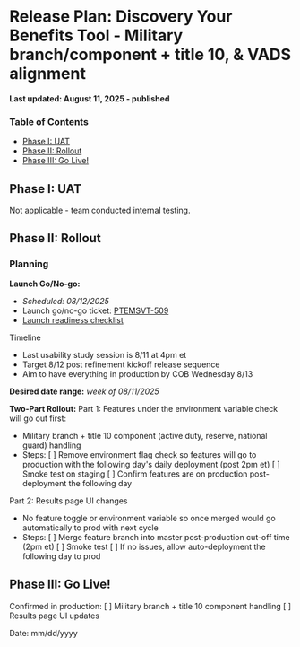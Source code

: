 # Release Plan: Discovery Your Benefits Tool - Military branch/component + title 10, & VADS alignment
**Last updated: August 11, 2025 - published** 

### Table of Contents
- [Phase I: UAT](#Phase-i-uat)
- [Phase II: Rollout](#Phase-ii-rollout)
- [Phase III: Go Live!](#Phase-iii-go-Live)

## Phase I: UAT
Not applicable - team conducted internal testing.

## Phase II: Rollout

### Planning
**Launch Go/No-go:** 
- _Scheduled: 08/12/2025_
- Launch go/no-go ticket: [PTEMSVT-509](https://jira.devops.va.gov/browse/PTEMSVT-509) 
- [Launch readiness checklist]( TK )

Timeline
- Last usability study session is 8/11 at 4pm et
- Target 8/12 post refinement kickoff release sequence 
- Aim to have everything in production by COB Wednesday 8/13

**Desired date range:** _week of 08/11/2025_

**Two-Part Rollout:**
Part 1: Features under the environment variable check will go out first:
- Military branch + title 10 component (active duty, reserve, national guard) handling
- Steps:
[ ] Remove environment flag check so features will go to production with the following day's daily deployment (post 2pm et)
[ ] Smoke test on staging
[ ] Confirm features are on production post-deployment the following day 


Part 2: Results page UI changes
- No feature toggle or environment variable so once merged would go automatically to prod with next cycle
- Steps:
    [ ] Merge feature branch into master post-production cut-off time (2pm et)
    [ ] Smoke test
    [ ] If no issues, allow auto-deployment the following day to prod 


## Phase III: Go Live!
Confirmed in production:
[ ] Military branch + title 10 component handling 
[ ] Results page UI updates

Date: mm/dd/yyyy


